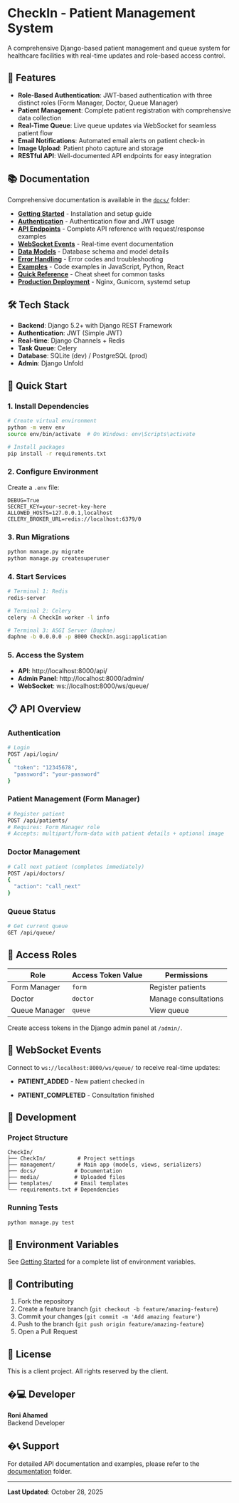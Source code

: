 # CheckIn - Patient Management System

A comprehensive Django-based patient management and queue system for healthcare facilities with real-time updates and role-based access control.

## 🚀 Features

- **Role-Based Authentication**: JWT-based authentication with three distinct roles (Form Manager, Doctor, Queue Manager)
- **Patient Management**: Complete patient registration with comprehensive data collection
- **Real-Time Queue**: Live queue updates via WebSocket for seamless patient flow
- **Email Notifications**: Automated email alerts on patient check-in
- **Image Upload**: Patient photo capture and storage
- **RESTful API**: Well-documented API endpoints for easy integration

## 📚 Documentation

Comprehensive documentation is available in the [`docs/`](docs/) folder:

- **[Getting Started](docs/getting-started.md)** - Installation and setup guide
- **[Authentication](docs/authentication.md)** - Authentication flow and JWT usage
- **[API Endpoints](docs/api-endpoints.md)** - Complete API reference with request/response examples
- **[WebSocket Events](docs/websocket.md)** - Real-time event documentation
- **[Data Models](docs/data-models.md)** - Database schema and model details
- **[Error Handling](docs/error-handling.md)** - Error codes and troubleshooting
- **[Examples](docs/examples.md)** - Code examples in JavaScript, Python, React
- **[Quick Reference](docs/quick-reference.md)** - Cheat sheet for common tasks
- **[Production Deployment](docs/deployment.md)** - Nginx, Gunicorn, systemd setup

## 🛠️ Tech Stack

- **Backend**: Django 5.2+ with Django REST Framework
- **Authentication**: JWT (Simple JWT)
- **Real-time**: Django Channels + Redis
- **Task Queue**: Celery
- **Database**: SQLite (dev) / PostgreSQL (prod)
- **Admin**: Django Unfold

## 🚦 Quick Start

### 1. Install Dependencies

```bash
# Create virtual environment
python -m venv env
source env/bin/activate  # On Windows: env\Scripts\activate

# Install packages
pip install -r requirements.txt
```

### 2. Configure Environment

Create a `.env` file:

```env
DEBUG=True
SECRET_KEY=your-secret-key-here
ALLOWED_HOSTS=127.0.0.1,localhost
CELERY_BROKER_URL=redis://localhost:6379/0
```

### 3. Run Migrations

```bash
python manage.py migrate
python manage.py createsuperuser
```

### 4. Start Services

```bash
# Terminal 1: Redis
redis-server

# Terminal 2: Celery
celery -A CheckIn worker -l info

# Terminal 3: ASGI Server (Daphne)
daphne -b 0.0.0.0 -p 8000 CheckIn.asgi:application
```

### 5. Access the System

- **API**: http://localhost:8000/api/
- **Admin Panel**: http://localhost:8000/admin/
- **WebSocket**: ws://localhost:8000/ws/queue/

## 📋 API Overview

### Authentication

```bash
# Login
POST /api/login/
{
  "token": "12345678",
  "password": "your-password"
}
```

### Patient Management (Form Manager)

```bash
# Register patient
POST /api/patients/
# Requires: Form Manager role
# Accepts: multipart/form-data with patient details + optional image
```

### Doctor Management

```bash
# Call next patient (completes immediately)
POST /api/doctors/
{
  "action": "call_next"
}
```

### Queue Status

```bash
# Get current queue
GET /api/queue/
```

## 🔐 Access Roles

| Role | Access Token Value | Permissions |
|------|-------------------|-------------|
| Form Manager | `form` | Register patients |
| Doctor | `doctor` | Manage consultations |
| Queue Manager | `queue` | View queue |

Create access tokens in the Django admin panel at `/admin/`.

## 📡 WebSocket Events

Connect to `ws://localhost:8000/ws/queue/` to receive real-time updates:

- **PATIENT_ADDED** - New patient checked in

- **PATIENT_COMPLETED** - Consultation finished

## 🔧 Development

### Project Structure

```
CheckIn/
├── CheckIn/          # Project settings
├── management/       # Main app (models, views, serializers)
├── docs/            # Documentation
├── media/           # Uploaded files
├── templates/       # Email templates
└── requirements.txt # Dependencies
```

### Running Tests

```bash
python manage.py test
```

## 📝 Environment Variables

See [Getting Started](docs/getting-started.md) for a complete list of environment variables.

## 🤝 Contributing

1. Fork the repository
2. Create a feature branch (`git checkout -b feature/amazing-feature`)
3. Commit your changes (`git commit -m 'Add amazing feature'`)
4. Push to the branch (`git push origin feature/amazing-feature`)
5. Open a Pull Request

## 📄 License

This is a client project. All rights reserved by the client.

## �‍💻 Developer

**Roni Ahamed**  
Backend Developer

## �📞 Support

For detailed API documentation and examples, please refer to the [documentation](docs/) folder.

---

**Last Updated**: October 28, 2025
